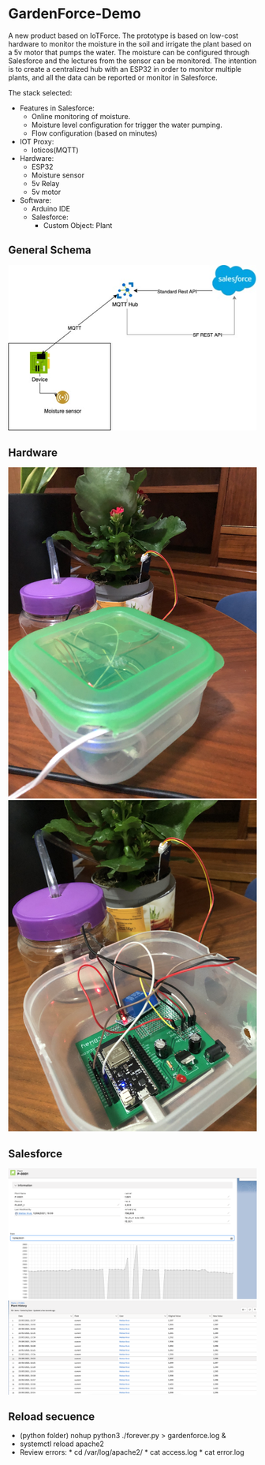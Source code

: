 # GardenForce-Demo
A new product based on IoTForce. 
The prototype is based on low-cost hardware to monitor the moisture in the soil and irrigate the plant based on a 5v motor that pumps the water. The moisture can be configured through Salesforce and the lectures from the sensor can be monitored. The intention is to create a centralized hub with an ESP32 in order to monitor multiple plants, and all the data can be reported or monitor in Salesforce.

The stack selected:
* Features in Salesforce:
    * Online monitoring of moisture.
    * Moisture level configuration for trigger the water pumping.
    * Flow configuration (based on minutes)
* IOT Proxy:
    * Ioticos(MQTT)
*  Hardware:
    * ESP32
    * Moisture sensor 
    * 5v Relay
    * 5v motor
* Software:         
    * Arduino IDE
    * Salesforce:
         * Custom Object: Plant
## General Schema
![Schematics](https://github.com/krukmat/GardenForce-Demo/blob/159c5497d52ea9f4a9dd97e8ecaf703c78a2e915/images/GardenForce.jpeg)
##  Hardware
![Schematics](https://github.com/krukmat/GardenForce-Demo/blob/7f40088fdd00eb0f9112b119c42a06c2868b97db/images/version2.jpg)
![Schematics](https://github.com/krukmat/GardenForce-Demo/blob/7f40088fdd00eb0f9112b119c42a06c2868b97db/images/version2_internal.jpg)

## Salesforce
![Config](https://github.com/krukmat/GardenForce-Demo/blob/59f1f45d0b90cbab48707d1845b6b19c51e80a89/images/screenshot_sf.png)
![History](https://github.com/krukmat/GardenForce-Demo/blob/dab6476364e0883ef06dd59ba2e45e5e8e7263f6/images/salesforce-history.png)

## Reload secuence
* (python folder) nohup python3 ./forever.py > gardenforce.log &
* systemctl reload apache2
* Review errors: 
       * cd /var/log/apache2/
       * cat access.log
       * cat error.log
